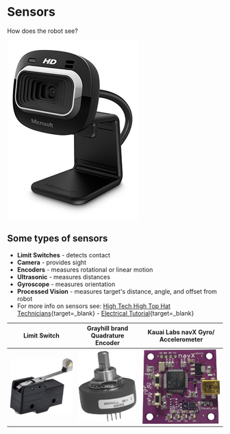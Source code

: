 # Sensors

How does the robot see?

![camera](../assets/images/sensors/camera.png)

## Some types of sensors

- **Limit Switches** - detects contact
- **Camera** - provides sight
- **Encoders** - measures rotational or linear motion
- **Ultrasonic** - measures distances
- **Gyroscope** - measures orientation
- **Processed Vision** - measures target's distance, angle, and offset from robot
- For more info on sensors see: [High Tech High Top Hat Technicians](http://tophattechnicians.com){target=_blank} - [Electrical Tutorial](https://drive.google.com/file/d/1ip54fjNDFaq-ZWw9lQrZj6vXamX33QDP/view){target=_blank}

|                        Limit Switch                        |             Grayhill brand Quadrature Encoder             |       Kauai Labs navX Gyro/ Accelerometer        |
| :--------------------------------------------------------: | :-------------------------------------------------------: | :----------------------------------------------: |
| ![Limit Switch](../assets/images/sensors/limit_switch.png) | ![Grayhill Encoder](../assets/images/sensors/encoder.png) | ![navX](../assets/images/sensors/navX_micro.png) |
